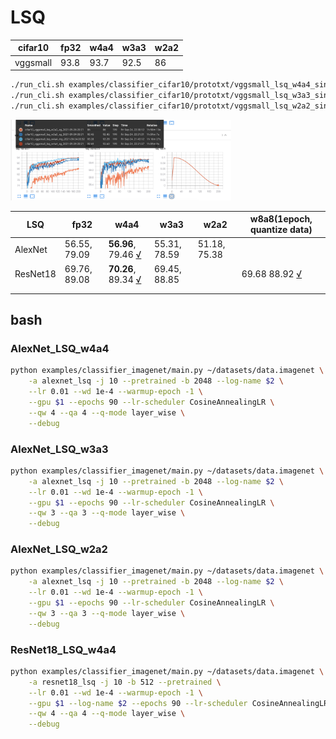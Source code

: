 # LSQ

| cifar10  | fp32 | w4a4 | w3a3 | w2a2 |
|----------|------|------|------|------|
| vggsmall | 93.8 | 93.7 | 92.5 | 86   |

```bash
./run_cli.sh examples/classifier_cifar10/prototxt/vggsmall_lsq_w4a4_single_gpu.prototxt
./run_cli.sh examples/classifier_cifar10/prototxt/vggsmall_lsq_w3a3_single_gpu.prototxt
./run_cli.sh examples/classifier_cifar10/prototxt/vggsmall_lsq_w2a2_single_gpu.prototxt
```

<img src="images/cifar10_vggsmall_lsq.png" width="70%" height="70%">


| **LSQ**  | fp32         | w4a4 | w3a3 | w2a2 | w8a8(1epoch, quantize data) |
|----------|--------------|------|------|------|--------------|
| AlexNet  | 56.55, 79.09 | **56.96**, 79.46 [√](https://tensorboard.dev/experiment/MNSkwpg9SJySk201OqJLhw/) | 55.31, 78.59 |  51.18, 75.38 | |
| ResNet18 | 69.76, 89.08 | **70.26**, 89.34 [√](https://tensorboard.dev/experiment/bRQtjRFDRHGbJyQ6Jd3ztQ/)   |69.45, 88.85 |      | 69.68  88.92 [√](https://tensorboard.dev/experiment/jqrFL5q1QwSZRz3wSW6LQw/) |
|          |              |      |      |      |    |
|          |              |      |      |      |    |


## bash

### AlexNet_LSQ_w4a4
```bash
python examples/classifier_imagenet/main.py ~/datasets/data.imagenet \
    -a alexnet_lsq -j 10 --pretrained -b 2048 --log-name $2 \
    --lr 0.01 --wd 1e-4 --warmup-epoch -1 \
    --gpu $1 --epochs 90 --lr-scheduler CosineAnnealingLR \
    --qw 4 --qa 4 --q-mode layer_wise \
    --debug
```

### AlexNet_LSQ_w3a3
```bash
python examples/classifier_imagenet/main.py ~/datasets/data.imagenet \
    -a alexnet_lsq -j 10 --pretrained -b 2048 --log-name $2 \
    --lr 0.01 --wd 1e-4 --warmup-epoch -1 \
    --gpu $1 --epochs 90 --lr-scheduler CosineAnnealingLR \
    --qw 3 --qa 3 --q-mode layer_wise \
    --debug
```

### AlexNet_LSQ_w2a2
```bash
python examples/classifier_imagenet/main.py ~/datasets/data.imagenet \
    -a alexnet_lsq -j 10 --pretrained -b 2048 --log-name $2 \
    --lr 0.01 --wd 1e-4 --warmup-epoch -1 \
    --gpu $1 --epochs 90 --lr-scheduler CosineAnnealingLR \
    --qw 3 --qa 3 --q-mode layer_wise \
    --debug
```

### ResNet18_LSQ_w4a4
```bash
python examples/classifier_imagenet/main.py ~/datasets/data.imagenet \
    -a resnet18_lsq -j 10 -b 512 --pretrained \
    --lr 0.01 --wd 1e-4 --warmup-epoch -1 \
    --gpu $1 --log-name $2 --epochs 90 --lr-scheduler CosineAnnealingLR \
    --qw 4 --qa 4 --q-mode layer_wise \
    --debug
```
